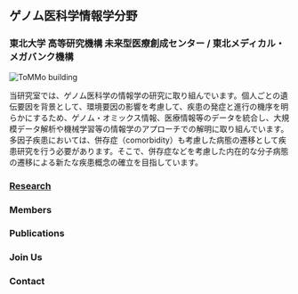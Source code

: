## ゲノム医科学情報学分野
### 東北大学 高等研究機構 未来型医療創成センター  / 東北メディカル・メガバンク機構

![ToMMo building](https://raw.githubusercontent.com/ogishimalab/ogishimalab.github.io/main/image/ToMMo_building.jpeg)

当研究室では、ゲノム医科学の情報学の研究に取り組んでいます。個人ごとの遺伝要因を背景として、環境要因の影響を考慮して、疾患の発症と進行の機序を明らかにするため、ゲノム・オミックス情報、医療情報等のデータを統合し、大規模データ解析や機械学習等の情報学のアプローチでの解明に取り組んでいます。多因子疾患においては、併存症（comorbidity）も考慮した病態の遷移として疾患研究を行う必要があります。そこで、併存症などを考慮した内在的な分子病態の遷移による新たな疾患概念の確立を目指しています。

### [Research](https://ogishimalab.github.io/Research)
### Members
### Publications
### Join Us
### Contact

